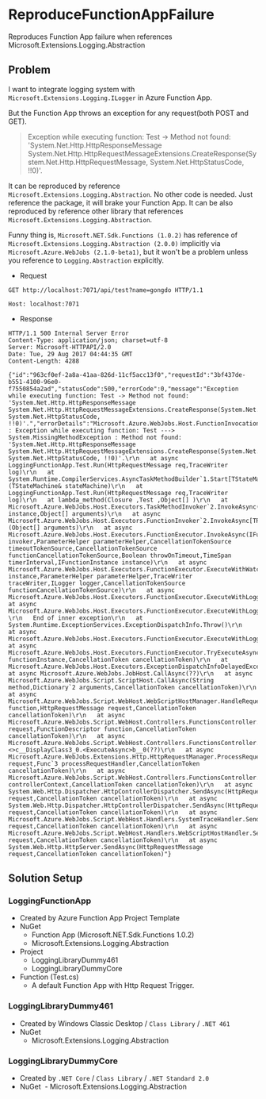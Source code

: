 # ReproduceFunctionAppFailure
Reproduces Function App failure when references Microsoft.Extensions.Logging.Abstraction

## Problem
I want to integrate logging system with `Microsoft.Extensions.Logging.ILogger` in Azure Function App.

But the Function App throws an exception for any request(both POST and GET).
> Exception while executing function: Test -> Method not found: 'System.Net.Http.HttpResponseMessage System.Net.Http.HttpRequestMessageExtensions.CreateResponse(System.Net.Http.HttpRequestMessage, System.Net.HttpStatusCode, !!0)'.

It can be reproduced by reference `Microsoft.Extensions.Logging.Abstraction`.
No other code is needed. Just reference the package, it will brake your Function App.
It can be also reproduced by reference other library that references `Microsoft.Extensions.Logging.Abstraction`.

Funny thing is, `Microsoft.NET.Sdk.Functions (1.0.2)` has reference of `Microsoft.Extensions.Logging.Abstraction (2.0.0)` implicitly via `Microsoft.Azure.WebJobs (2.1.0-beta1)`, but it won't be a problem unless you reference to `Logging.Abstraction` explicitly.

- Request
```
GET http://localhost:7071/api/test?name=gongdo HTTP/1.1

Host: localhost:7071
```

- Response
```
HTTP/1.1 500 Internal Server Error
Content-Type: application/json; charset=utf-8
Server: Microsoft-HTTPAPI/2.0
Date: Tue, 29 Aug 2017 04:44:35 GMT
Content-Length: 4288

{"id":"963cf0ef-2a8a-41aa-826d-11cf5acc13f0","requestId":"3bf437de-b551-4100-96e0-f7550854a2ad","statusCode":500,"errorCode":0,"message":"Exception while executing function: Test -> Method not found: 'System.Net.Http.HttpResponseMessage System.Net.Http.HttpRequestMessageExtensions.CreateResponse(System.Net.Http.HttpRequestMessage, System.Net.HttpStatusCode, !!0)'.","errorDetails":"Microsoft.Azure.WebJobs.Host.FunctionInvocationException : Exception while executing function: Test ---> System.MissingMethodException : Method not found: 'System.Net.Http.HttpResponseMessage System.Net.Http.HttpRequestMessageExtensions.CreateResponse(System.Net.Http.HttpRequestMessage, System.Net.HttpStatusCode, !!0)'.\r\n   at async LoggingFunctionApp.Test.Run(HttpRequestMessage req,TraceWriter log)\r\n   at System.Runtime.CompilerServices.AsyncTaskMethodBuilder`1.Start[TStateMachine](TStateMachine& stateMachine)\r\n   at LoggingFunctionApp.Test.Run(HttpRequestMessage req,TraceWriter log)\r\n   at lambda_method(Closure ,Test ,Object[] )\r\n   at Microsoft.Azure.WebJobs.Host.Executors.TaskMethodInvoker`2.InvokeAsync(TReflected instance,Object[] arguments)\r\n   at async Microsoft.Azure.WebJobs.Host.Executors.FunctionInvoker`2.InvokeAsync[TReflected,TReturnValue](Object[] arguments)\r\n   at async Microsoft.Azure.WebJobs.Host.Executors.FunctionExecutor.InvokeAsync(IFunctionInvoker invoker,ParameterHelper parameterHelper,CancellationTokenSource timeoutTokenSource,CancellationTokenSource functionCancellationTokenSource,Boolean throwOnTimeout,TimeSpan timerInterval,IFunctionInstance instance)\r\n   at async Microsoft.Azure.WebJobs.Host.Executors.FunctionExecutor.ExecuteWithWatchersAsync(IFunctionInstance instance,ParameterHelper parameterHelper,TraceWriter traceWriter,ILogger logger,CancellationTokenSource functionCancellationTokenSource)\r\n   at async Microsoft.Azure.WebJobs.Host.Executors.FunctionExecutor.ExecuteWithLoggingAsync(??)\r\n   at async Microsoft.Azure.WebJobs.Host.Executors.FunctionExecutor.ExecuteWithLoggingAsync(??) \r\n   End of inner exception\r\n   at System.Runtime.ExceptionServices.ExceptionDispatchInfo.Throw()\r\n   at async Microsoft.Azure.WebJobs.Host.Executors.FunctionExecutor.ExecuteWithLoggingAsync(??)\r\n   at async Microsoft.Azure.WebJobs.Host.Executors.FunctionExecutor.TryExecuteAsync(IFunctionInstance functionInstance,CancellationToken cancellationToken)\r\n   at Microsoft.Azure.WebJobs.Host.Executors.ExceptionDispatchInfoDelayedException.Throw()\r\n   at async Microsoft.Azure.WebJobs.JobHost.CallAsync(??)\r\n   at async Microsoft.Azure.WebJobs.Script.ScriptHost.CallAsync(String method,Dictionary`2 arguments,CancellationToken cancellationToken)\r\n   at async Microsoft.Azure.WebJobs.Script.WebHost.WebScriptHostManager.HandleRequestAsync(FunctionDescriptor function,HttpRequestMessage request,CancellationToken cancellationToken)\r\n   at async Microsoft.Azure.WebJobs.Script.WebHost.Controllers.FunctionsController.ProcessRequestAsync(HttpRequestMessage request,FunctionDescriptor function,CancellationToken cancellationToken)\r\n   at async Microsoft.Azure.WebJobs.Script.WebHost.Controllers.FunctionsController.<>c__DisplayClass3_0.<ExecuteAsync>b__0(??)\r\n   at async Microsoft.Azure.WebJobs.Extensions.Http.HttpRequestManager.ProcessRequestAsync(HttpRequestMessage request,Func`3 processRequestHandler,CancellationToken cancellationToken)\r\n   at async Microsoft.Azure.WebJobs.Script.WebHost.Controllers.FunctionsController.ExecuteAsync(HttpControllerContext controllerContext,CancellationToken cancellationToken)\r\n   at async System.Web.Http.Dispatcher.HttpControllerDispatcher.SendAsync(HttpRequestMessage request,CancellationToken cancellationToken)\r\n   at async System.Web.Http.Dispatcher.HttpControllerDispatcher.SendAsync(HttpRequestMessage request,CancellationToken cancellationToken)\r\n   at async Microsoft.Azure.WebJobs.Script.WebHost.Handlers.SystemTraceHandler.SendAsync(HttpRequestMessage request,CancellationToken cancellationToken)\r\n   at async Microsoft.Azure.WebJobs.Script.WebHost.Handlers.WebScriptHostHandler.SendAsync(HttpRequestMessage request,CancellationToken cancellationToken)\r\n   at async System.Web.Http.HttpServer.SendAsync(HttpRequestMessage request,CancellationToken cancellationToken)"}
```

## Solution Setup

### LoggingFunctionApp
- Created by Azure Function App Project Template
- NuGet
  - Function App (Microsoft.NET.Sdk.Functions 1.0.2)
  - Microsoft.Extensions.Logging.Abstraction
- Project
  - LoggingLibraryDummy461
  - LoggingLibraryDummyCore
- Function (Test.cs)
  - A default Function App with Http Request Trigger.

### LoggingLibraryDummy461
- Created by Windows Classic Desktop / `Class Library` / `.NET 461`
- NuGet
  - Microsoft.Extensions.Logging.Abstraction

### LoggingLibraryDummyCore
- Created by `.NET Core` / `Class Library` / `.NET Standard 2.0`
- NuGet
  - Microsoft.Extensions.Logging.Abstraction
